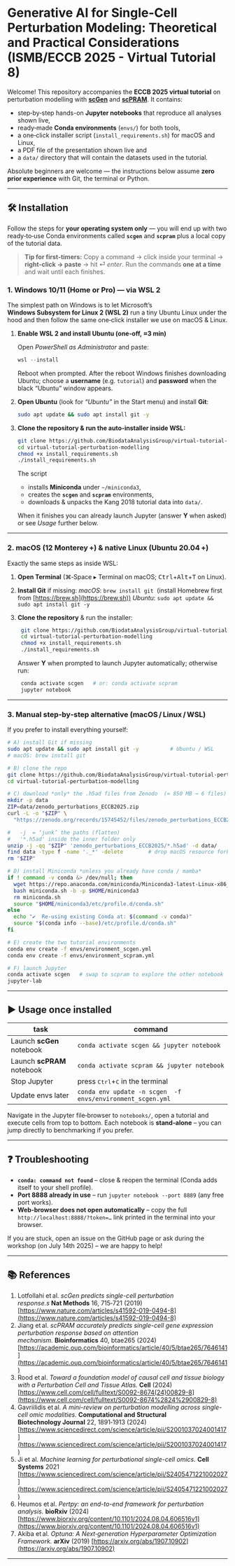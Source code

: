 # Generative AI for Single-Cell Perturbation Modeling: Theoretical and Practical Considerations (ISMB/ECCB 2025 - Virtual Tutorial 8)

Welcome! This repository accompanies the **ECCB 2025 virtual tutorial** on perturbation modelling with [**scGen**](https://github.com/theislab/scgen) and [**scPRAM**](https://github.com/jiang-q19/scPRAM). It contains:
* step‑by‑step hands-on **Jupyter notebooks** that reproduce all analyses shown live,
* ready‑made **Conda environments** (`envs/`) for both tools,
* a one‑click installer script (`install_requirements.sh`) for macOS and Linux, 
* a PDF file of the presentation shown live and
* a `data/` directory that will contain the datasets used in the tutorial.

Absolute beginners are welcome — the instructions below assume **zero prior experience** with Git, the terminal or Python.

---

## 🛠️ Installation

Follow the steps for **your operating system only** — you will end up with two ready‑to‑use Conda environments called **`scgen`** and **`scpram`** plus a local copy of the tutorial data.

> **Tip for first‑timers:**
> Copy a command → click inside your terminal → **right‑click → paste** → hit ⏎ *enter*.
> Run the commands **one at a time** and wait until each finishes.

### 1. Windows 10/11 (Home or Pro) — via **WSL 2**

The simplest path on Windows is to let Microsoft’s **Windows Subsystem for Linux 2
(WSL 2)** run a tiny Ubuntu Linux under the hood and then follow the same
one‑click installer we use on macOS & Linux.

1. **Enable WSL 2 and install Ubuntu (one‑off, ≈3 min)**

   Open *PowerShell as Administrator* and paste:

   ```powershell
   wsl --install
   ```

   Reboot when prompted.
   After the reboot Windows finishes downloading Ubuntu; choose a **username**
   (e.g. `tutorial`) and **password** when the black “Ubuntu” window appears.

2. **Open Ubuntu** (look for *“Ubuntu”* in the Start menu) and install **Git**:

   ```bash
   sudo apt update && sudo apt install git -y
   ```

3. **Clone the repository & run the auto‑installer inside WSL:**

   ```bash
   git clone https://github.com/BiodataAnalysisGroup/virtual-tutorial-perturbation-modelling.git
   cd virtual-tutorial-perturbation-modelling
   chmod +x install_requirements.sh
   ./install_requirements.sh
   ```

   The script

   * installs **Miniconda** under `~/miniconda3`,
   * creates the **`scgen`** and **`scpram`** environments,
   * downloads & unpacks the Kang 2018 tutorial data into `data/`.

   When it finishes you can already launch Jupyter (answer **Y** when asked) or
   see *Usage* further below.

---

### 2. macOS (12 Monterey +) & native **Linux** (Ubuntu 20.04 +)

Exactly the same steps as inside WSL:

1. **Open Terminal** (⌘‑Space ▸ Terminal on macOS; <kbd>Ctrl</kbd>+<kbd>Alt</kbd>+<kbd>T</kbd> on Linux).
2. **Install Git** if missing:
   *macOS*: `brew install git`  (install Homebrew first from [https://brew.sh](https://brew.sh))
   *Ubuntu*: `sudo apt update && sudo apt install git -y`
3. **Clone the repository** & run the installer:

   ```bash
    git clone https://github.com/BiodataAnalysisGroup/virtual-tutorial-perturbation-modelling.git
    cd virtual-tutorial-perturbation-modelling
    chmod +x install_requirements.sh
    ./install_requirements.sh
   ```

   Answer **Y** when prompted to launch Jupyter automatically; otherwise run:

   ```bash
    conda activate scgen   # or: conda activate scpram
    jupyter notebook
   ```

---

### 3. Manual step‑by‑step alternative (macOS / Linux / WSL)

If you prefer to install everything yourself:

```bash
# A) install Git if missing
sudo apt update && sudo apt install git -y          # Ubuntu / WSL
# macOS: brew install git
```

```bash
# B) clone the repo
git clone https://github.com/BiodataAnalysisGroup/virtual-tutorial-perturbation-modelling.git
cd virtual-tutorial-perturbation-modelling
```

```bash
# C) download *only* the .h5ad files from Zenodo  (≈ 850 MB → 6 files)
mkdir -p data
ZIP=data/zenodo_perturbations_ECCB2025.zip
curl -L -o "$ZIP" \
  "https://zenodo.org/records/15745452/files/zenodo_perturbations_ECCB2025.zip?download=1"

#   -j  = ‘junk’ the paths (flatten)
#   '*.h5ad' inside the inner folder only
unzip -j -qq "$ZIP" 'zenodo_perturbations_ECCB2025/*.h5ad' -d data/
find data -type f -name '._*' -delete        # drop macOS resource forks
rm "$ZIP"
```

```bash
# D) install Miniconda *unless you already have conda / mamba*
if ! command -v conda &> /dev/null; then
  wget https://repo.anaconda.com/miniconda/Miniconda3-latest-Linux-x86_64.sh -O miniconda.sh
  bash miniconda.sh -b -p $HOME/miniconda3
  rm miniconda.sh
  source "$HOME/miniconda3/etc/profile.d/conda.sh"
else
  echo "✔️  Re-using existing Conda at: $(command -v conda)"
  source "$(conda info --base)/etc/profile.d/conda.sh"
fi
```

```bash
# E) create the two tutorial environments
conda env create -f envs/environment_scgen.yml
conda env create -f envs/environment_scpram.yml
```

```bash
# F) launch Jupyter
conda activate scgen   # swap to scpram to explore the other notebook
jupyter-lab
```

---

## ▶️ Usage once installed

| task                       | command                                                    |
| -------------------------- | ---------------------------------------------------------- |
| Launch **scGen** notebook  | `conda activate scgen && jupyter notebook`                 |
| Launch **scPRAM** notebook | `conda activate scpram && jupyter notebook`                |
| Stop Jupyter               | press <kbd>Ctrl</kbd>+<kbd>C</kbd> in the terminal         |
| Update envs later          | `conda env update -n scgen  -f envs/environment_scgen.yml` |

Navigate in the Jupyter file‑browser to `notebooks/`, open a tutorial and execute cells from top to bottom. Each notebook is **stand‑alone** – you can jump directly to benchmarking if you prefer.

---

## ❓ Troubleshooting

* **`conda: command not found`** – close & reopen the terminal (Conda adds itself to your shell profile).
* **Port 8888 already in use** – run `jupyter notebook --port 8889` (any free port works).
* **Web‑browser does not open automatically** – copy the full `http://localhost:8888/?token=…` link printed in the terminal into your browser.

If you are stuck, open an issue on the GitHub page or ask during the workshop (on July 14th 2025) – we are happy to help!

---

## 📚 References

1. Lotfollahi et al. *scGen predicts single-cell perturbation response.s* **Nat Methods** 16, 715‑721 (2019) [https://www.nature.com/articles/s41592-019-0494-8](https://www.nature.com/articles/s41592-019-0494-8)
2. Jiang et al. *scPRAM accurately predicts single-cell gene expression perturbation response based on attention mechanism.* **Bioinformatics** 40, btae265 (2024) [https://academic.oup.com/bioinformatics/article/40/5/btae265/7646141](https://academic.oup.com/bioinformatics/article/40/5/btae265/7646141)
3. Rood et al. *Toward a foundation model of causal cell and tissue biology with a Perturbation Cell and Tissue Atlas.* **Cell** (2024) [https://www.cell.com/cell/fulltext/S0092-8674(24)00829-8](https://www.cell.com/cell/fulltext/S0092-8674%2824%2900829-8)
4. Gavriilidis et al. *A mini-review on perturbation modelling across single-cell omic modalities.* **Computational and Structural Biotechnology Journal** 22, 1891‑1913 (2024) [https://www.sciencedirect.com/science/article/pii/S2001037024001417](https://www.sciencedirect.com/science/article/pii/S2001037024001417)
5. Ji et al. *Machine learning for perturbational single-cell omics.* **Cell Systems** 2021 [https://www.sciencedirect.com/science/article/pii/S2405471221002027](https://www.sciencedirect.com/science/article/pii/S2405471221002027)
6. Heumos et al. *Pertpy: an end-to-end framework for perturbation analysis.* **bioRxiv** (2024) [https://www.biorxiv.org/content/10.1101/2024.08.04.606516v1](https://www.biorxiv.org/content/10.1101/2024.08.04.606516v1)
7. Akiba et al. *Optuna: A Next‑generation Hyperparameter Optimization Framework.* **arXiv** (2019) [https://arxiv.org/abs/1907.10902](https://arxiv.org/abs/1907.10902)

---